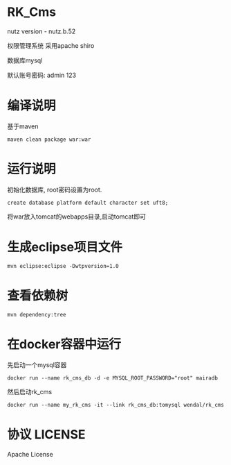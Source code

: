 RK_Cms
======================================

nutz version - nutz.b.52

权限管理系统 采用apache shiro

数据库mysql

默认账号密码: admin 123


编译说明
=================================================

基于maven

```
maven clean package war:war
```

运行说明
================================================

初始化数据库, root密码设置为root.
```
create database platform default character set uft8;
```

将war放入tomcat的webapps目录,启动tomcat即可

生成eclipse项目文件
================================================

```
mvn eclipse:eclipse -Dwtpversion=1.0
```

查看依赖树
================================================

```
mvn dependency:tree
```

在docker容器中运行
===============================================

先启动一个mysql容器

```
docker run --name rk_cms_db -d -e MYSQL_ROOT_PASSWORD="root" mairadb
```

然后启动rk_cms

```
docker run --name my_rk_cms -it --link rk_cms_db:tomysql wendal/rk_cms
```

协议 LICENSE
========================================================

Apache License
